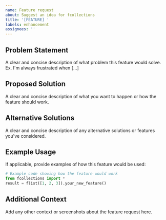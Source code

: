 ```yaml
---
name: Feature request
about: Suggest an idea for fcollections
title: '[FEATURE] '
labels: enhancement
assignees: ''
---
```


## Problem Statement
A clear and concise description of what problem this feature would solve. Ex. I'm always frustrated when [...]

## Proposed Solution
A clear and concise description of what you want to happen or how the feature should work.

## Alternative Solutions
A clear and concise description of any alternative solutions or features you've considered.

## Example Usage
If applicable, provide examples of how this feature would be used:

```python
# Example code showing how the feature would work
from fcollections import *
result = flist([1, 2, 3]).your_new_feature()
```

## Additional Context
Add any other context or screenshots about the feature request here.